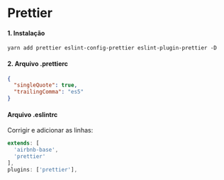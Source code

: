 # Prettier

#### 1. Instalação

```console
yarn add prettier eslint-config-prettier eslint-plugin-prettier -D
```

#### 2. Arquivo .prettierc

```json
{
  "singleQuote": true,
  "trailingComma": "es5"
}
```

#### Arquivo .eslintrc

Corrigir e adicionar as linhas:

```js
extends: [
  'airbnb-base',
  'prettier'
],
plugins: ['prettier'],
  ```